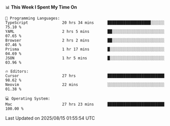 <!--START_SECTION:waka-->
📊 **This Week I Spent My Time On** 

```text
💬 Programming Languages: 
TypeScript               20 hrs 34 mins      ███████████████████░░░░░░   75.10 % 
YAML                     2 hrs 5 mins        ██░░░░░░░░░░░░░░░░░░░░░░░   07.65 % 
Browser                  2 hrs 2 mins        ██░░░░░░░░░░░░░░░░░░░░░░░   07.46 % 
Prisma                   1 hr 17 mins        █░░░░░░░░░░░░░░░░░░░░░░░░   04.69 % 
JSON                     1 hr 5 mins         █░░░░░░░░░░░░░░░░░░░░░░░░   03.96 % 

🔥 Editors: 
Cursor                   27 hrs              █████████████████████████   98.62 % 
Neovim                   22 mins             ░░░░░░░░░░░░░░░░░░░░░░░░░   01.38 % 

💻 Operating System: 
Mac                      27 hrs 23 mins      █████████████████████████   100.00 % 
```


 Last Updated on 2025/08/15 01:55:54 UTC
<!--END_SECTION:waka-->
